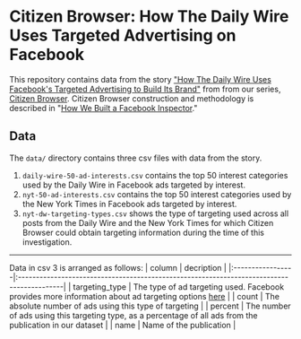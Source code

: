 # Citizen Browser: How The Daily Wire Uses Targeted Advertising on Facebook
This repository contains data from the story ["How The Daily Wire Uses Facebook's Targeted Advertising to Build Its Brand"](https://themarkup.org/citizen-browser/2021/08/10/how-the-daily-wire-uses-facebooks-targeted-advertising-to-build-its-brand) from from our series, [Citizen Browser](https://themarkup.org/citizen-browser/). Citizen Browser construction and methodology is described in "[How We Built a Facebook Inspector](https://themarkup.org/citizen-browser/2021/01/05/how-we-built-a-facebook-inspector)."

## Data
The `data/` directory contains three csv files with data from the story.

1. `daily-wire-50-ad-interests.csv` contains the top 50 interest categories used by the Daily Wire in Facebook ads targeted by interest.
2. `nyt-50-ad-interests.csv` contains the top 50 interest categories used by the New York Times in Facebook ads targeted by interest.
3. `nyt-dw-targeting-types.csv` shows the type of targeting used across all posts from the Daily Wire and the New York Times for which Citizen Browser could obtain targeting information during the time of this investigation.

-----

Data in csv 3 is arranged as follows:
| column           | decription                                                                                |
|:-----------------|:------------------------------------------------------------------------------------------|
| targeting_type   | The type of ad targeting used. Facebook provides more information about ad targeting options [here](https://www.facebook.com/business/help/633474486707199)                                      |
| count       | The absolute number of ads using this type of targeting  |
| percent      | The number of ads using this targeting type, as a percentage of all ads from the publication in our dataset  |
| name       | Name of the publication  |

